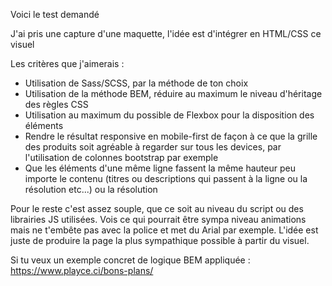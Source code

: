 Voici le test demandé

J'ai pris une capture d'une maquette, l'idée est d'intégrer en HTML/CSS ce visuel

Les critères que j'aimerais :

- Utilisation de Sass/SCSS, par la méthode de ton choix 
- Utilisation de la méthode BEM, réduire au maximum le niveau d'héritage des règles CSS 
- Utilisation au maximum du possible de Flexbox pour la disposition des éléments
- Rendre le résultat responsive en mobile-first de façon à ce que la grille des produits soit agréable à regarder sur tous les devices, par l'utilisation de colonnes bootstrap par exemple
- Que les éléments d'une même ligne fassent la même hauteur peu importe le contenu (titres ou descriptions qui passent à la ligne ou la résolution etc...) ou la résolution


Pour le reste c'est assez souple, que ce soit au niveau du script ou des librairies JS utilisées. Vois ce qui pourrait être sympa niveau animations mais ne t'embête pas avec la police et met du Arial par exemple. L'idée est juste de produire la page la plus sympathique possible à partir du visuel.

Si tu veux un exemple concret de logique BEM appliquée : https://www.playce.ci/bons-plans/